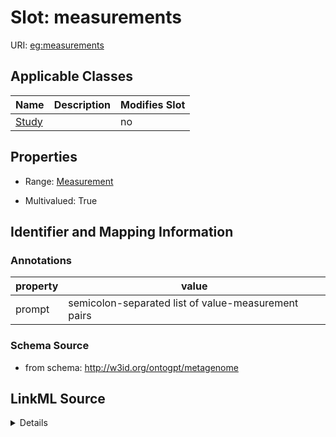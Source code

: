 

# Slot: measurements

URI: [eg:measurements](http://w3id.org/ontogpt/environmental-metagenome/measurements)



<!-- no inheritance hierarchy -->





## Applicable Classes

| Name | Description | Modifies Slot |
| --- | --- | --- |
| [Study](Study.md) |  |  no  |







## Properties

* Range: [Measurement](Measurement.md)

* Multivalued: True





## Identifier and Mapping Information





### Annotations

| property | value |
| --- | --- |
| prompt | semicolon-separated list of value-measurement pairs |



### Schema Source


* from schema: http://w3id.org/ontogpt/metagenome




## LinkML Source

<details>
```yaml
name: measurements
annotations:
  prompt:
    tag: prompt
    value: semicolon-separated list of value-measurement pairs
from_schema: http://w3id.org/ontogpt/metagenome
rank: 1000
multivalued: true
alias: measurements
owner: Study
domain_of:
- Study
range: Measurement

```
</details>